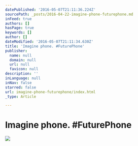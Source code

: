 ```yaml
---
datePublished: '2016-05-07T21:11:36.224Z'
sourcePath: _posts/2016-04-22-imagine-phone-futurephone.md
inFeed: true
authors: []
hasPage: true
keywords: []
author: []
dateModified: '2016-05-07T21:11:34.630Z'
title: 'Imagine phone. #FuturePhone'
publisher:
  name: null
  domain: null
  url: null
  favicon: null
description: ''
inLanguage: null
inNav: false
starred: false
url: imagine-phone-futurephone/index.html
_type: Article

---
```

# Imagine phone. \#FuturePhone
![](https://the-grid-user-content.s3-us-west-2.amazonaws.com/cd061777-bbdc-4ff4-b578-2128b17ed818.jpg)